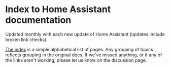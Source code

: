 # Index to Home Assistant documentation

Updated monthly with each new update of Home Assistant (updates include broken link checks).

[The index](https://jackjourneyman.github.io/homeassistantindex/index.html) is a simple alphabetical list of pages. Any grouping of topics reflects grouping in the original docs. If we've missed anything, or if any of the links aren't working, please let us know on the discussion page.
